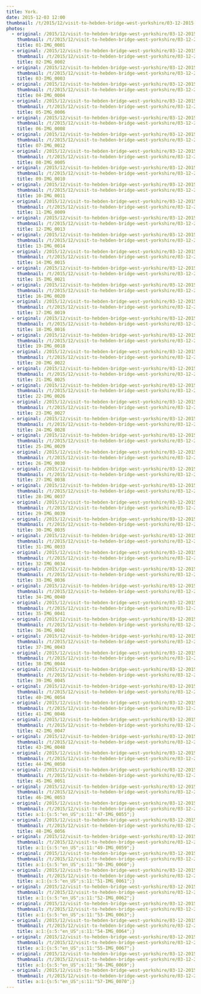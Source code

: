 ```yaml
---
title: York.
date: 2015-12-03 12:00
thumbnail: /t/2015/12/visit-to-hebden-bridge-west-yorkshire/03-12-2015-york/01-img_0001.jpg
photos:
  - original: /2015/12/visit-to-hebden-bridge-west-yorkshire/03-12-2015-york/01-img_0001.jpg
    thumbnail: /t/2015/12/visit-to-hebden-bridge-west-yorkshire/03-12-2015-york/01-img_0001.jpg
    title: 01-IMG_0001
  - original: /2015/12/visit-to-hebden-bridge-west-yorkshire/03-12-2015-york/02-img_0002.jpg
    thumbnail: /t/2015/12/visit-to-hebden-bridge-west-yorkshire/03-12-2015-york/02-img_0002.jpg
    title: 02-IMG_0002
  - original: /2015/12/visit-to-hebden-bridge-west-yorkshire/03-12-2015-york/03-img_0003.jpg
    thumbnail: /t/2015/12/visit-to-hebden-bridge-west-yorkshire/03-12-2015-york/03-img_0003.jpg
    title: 03-IMG_0003
  - original: /2015/12/visit-to-hebden-bridge-west-yorkshire/03-12-2015-york/04-img_0004.jpg
    thumbnail: /t/2015/12/visit-to-hebden-bridge-west-yorkshire/03-12-2015-york/04-img_0004.jpg
    title: 04-IMG_0004
  - original: /2015/12/visit-to-hebden-bridge-west-yorkshire/03-12-2015-york/05-img_0006.jpg
    thumbnail: /t/2015/12/visit-to-hebden-bridge-west-yorkshire/03-12-2015-york/05-img_0006.jpg
    title: 05-IMG_0006
  - original: /2015/12/visit-to-hebden-bridge-west-yorkshire/03-12-2015-york/06-img_0008.jpg
    thumbnail: /t/2015/12/visit-to-hebden-bridge-west-yorkshire/03-12-2015-york/06-img_0008.jpg
    title: 06-IMG_0008
  - original: /2015/12/visit-to-hebden-bridge-west-yorkshire/03-12-2015-york/07-img_0012.jpg
    thumbnail: /t/2015/12/visit-to-hebden-bridge-west-yorkshire/03-12-2015-york/07-img_0012.jpg
    title: 07-IMG_0012
  - original: /2015/12/visit-to-hebden-bridge-west-yorkshire/03-12-2015-york/08-img_0005.jpg
    thumbnail: /t/2015/12/visit-to-hebden-bridge-west-yorkshire/03-12-2015-york/08-img_0005.jpg
    title: 08-IMG_0005
  - original: /2015/12/visit-to-hebden-bridge-west-yorkshire/03-12-2015-york/09-img_0010.jpg
    thumbnail: /t/2015/12/visit-to-hebden-bridge-west-yorkshire/03-12-2015-york/09-img_0010.jpg
    title: 09-IMG_0010
  - original: /2015/12/visit-to-hebden-bridge-west-yorkshire/03-12-2015-york/10-img_0011.jpg
    thumbnail: /t/2015/12/visit-to-hebden-bridge-west-yorkshire/03-12-2015-york/10-img_0011.jpg
    title: 10-IMG_0011
  - original: /2015/12/visit-to-hebden-bridge-west-yorkshire/03-12-2015-york/11-img_0009.jpg
    thumbnail: /t/2015/12/visit-to-hebden-bridge-west-yorkshire/03-12-2015-york/11-img_0009.jpg
    title: 11-IMG_0009
  - original: /2015/12/visit-to-hebden-bridge-west-yorkshire/03-12-2015-york/12-img_0013.jpg
    thumbnail: /t/2015/12/visit-to-hebden-bridge-west-yorkshire/03-12-2015-york/12-img_0013.jpg
    title: 12-IMG_0013
  - original: /2015/12/visit-to-hebden-bridge-west-yorkshire/03-12-2015-york/13-img_0014.jpg
    thumbnail: /t/2015/12/visit-to-hebden-bridge-west-yorkshire/03-12-2015-york/13-img_0014.jpg
    title: 13-IMG_0014
  - original: /2015/12/visit-to-hebden-bridge-west-yorkshire/03-12-2015-york/14-img_0015.jpg
    thumbnail: /t/2015/12/visit-to-hebden-bridge-west-yorkshire/03-12-2015-york/14-img_0015.jpg
    title: 14-IMG_0015
  - original: /2015/12/visit-to-hebden-bridge-west-yorkshire/03-12-2015-york/15-img_0021.jpg
    thumbnail: /t/2015/12/visit-to-hebden-bridge-west-yorkshire/03-12-2015-york/15-img_0021.jpg
    title: 15-IMG_0021
  - original: /2015/12/visit-to-hebden-bridge-west-yorkshire/03-12-2015-york/16-img_0020.jpg
    thumbnail: /t/2015/12/visit-to-hebden-bridge-west-yorkshire/03-12-2015-york/16-img_0020.jpg
    title: 16-IMG_0020
  - original: /2015/12/visit-to-hebden-bridge-west-yorkshire/03-12-2015-york/17-img_0019.jpg
    thumbnail: /t/2015/12/visit-to-hebden-bridge-west-yorkshire/03-12-2015-york/17-img_0019.jpg
    title: 17-IMG_0019
  - original: /2015/12/visit-to-hebden-bridge-west-yorkshire/03-12-2015-york/18-img_0016.jpg
    thumbnail: /t/2015/12/visit-to-hebden-bridge-west-yorkshire/03-12-2015-york/18-img_0016.jpg
    title: 18-IMG_0016
  - original: /2015/12/visit-to-hebden-bridge-west-yorkshire/03-12-2015-york/19-img_0018.jpg
    thumbnail: /t/2015/12/visit-to-hebden-bridge-west-yorkshire/03-12-2015-york/19-img_0018.jpg
    title: 19-IMG_0018
  - original: /2015/12/visit-to-hebden-bridge-west-yorkshire/03-12-2015-york/20-img_0022.jpg
    thumbnail: /t/2015/12/visit-to-hebden-bridge-west-yorkshire/03-12-2015-york/20-img_0022.jpg
    title: 20-IMG_0022
  - original: /2015/12/visit-to-hebden-bridge-west-yorkshire/03-12-2015-york/21-img_0025.jpg
    thumbnail: /t/2015/12/visit-to-hebden-bridge-west-yorkshire/03-12-2015-york/21-img_0025.jpg
    title: 21-IMG_0025
  - original: /2015/12/visit-to-hebden-bridge-west-yorkshire/03-12-2015-york/22-img_0026.jpg
    thumbnail: /t/2015/12/visit-to-hebden-bridge-west-yorkshire/03-12-2015-york/22-img_0026.jpg
    title: 22-IMG_0026
  - original: /2015/12/visit-to-hebden-bridge-west-yorkshire/03-12-2015-york/23-img_0027.jpg
    thumbnail: /t/2015/12/visit-to-hebden-bridge-west-yorkshire/03-12-2015-york/23-img_0027.jpg
    title: 23-IMG_0027
  - original: /2015/12/visit-to-hebden-bridge-west-yorkshire/03-12-2015-york/24-img_0028.jpg
    thumbnail: /t/2015/12/visit-to-hebden-bridge-west-yorkshire/03-12-2015-york/24-img_0028.jpg
    title: 24-IMG_0028
  - original: /2015/12/visit-to-hebden-bridge-west-yorkshire/03-12-2015-york/25-img_0029.jpg
    thumbnail: /t/2015/12/visit-to-hebden-bridge-west-yorkshire/03-12-2015-york/25-img_0029.jpg
    title: 25-IMG_0029
  - original: /2015/12/visit-to-hebden-bridge-west-yorkshire/03-12-2015-york/26-img_0030.jpg
    thumbnail: /t/2015/12/visit-to-hebden-bridge-west-yorkshire/03-12-2015-york/26-img_0030.jpg
    title: 26-IMG_0030
  - original: /2015/12/visit-to-hebden-bridge-west-yorkshire/03-12-2015-york/27-img_0038.jpg
    thumbnail: /t/2015/12/visit-to-hebden-bridge-west-yorkshire/03-12-2015-york/27-img_0038.jpg
    title: 27-IMG_0038
  - original: /2015/12/visit-to-hebden-bridge-west-yorkshire/03-12-2015-york/28-img_0037.jpg
    thumbnail: /t/2015/12/visit-to-hebden-bridge-west-yorkshire/03-12-2015-york/28-img_0037.jpg
    title: 28-IMG_0037
  - original: /2015/12/visit-to-hebden-bridge-west-yorkshire/03-12-2015-york/29-img_0039.jpg
    thumbnail: /t/2015/12/visit-to-hebden-bridge-west-yorkshire/03-12-2015-york/29-img_0039.jpg
    title: 29-IMG_0039
  - original: /2015/12/visit-to-hebden-bridge-west-yorkshire/03-12-2015-york/30-img_0035.jpg
    thumbnail: /t/2015/12/visit-to-hebden-bridge-west-yorkshire/03-12-2015-york/30-img_0035.jpg
    title: 30-IMG_0035
  - original: /2015/12/visit-to-hebden-bridge-west-yorkshire/03-12-2015-york/31-img_0033.jpg
    thumbnail: /t/2015/12/visit-to-hebden-bridge-west-yorkshire/03-12-2015-york/31-img_0033.jpg
    title: 31-IMG_0033
  - original: /2015/12/visit-to-hebden-bridge-west-yorkshire/03-12-2015-york/32-img_0034.jpg
    thumbnail: /t/2015/12/visit-to-hebden-bridge-west-yorkshire/03-12-2015-york/32-img_0034.jpg
    title: 32-IMG_0034
  - original: /2015/12/visit-to-hebden-bridge-west-yorkshire/03-12-2015-york/33-img_0036.jpg
    thumbnail: /t/2015/12/visit-to-hebden-bridge-west-yorkshire/03-12-2015-york/33-img_0036.jpg
    title: 33-IMG_0036
  - original: /2015/12/visit-to-hebden-bridge-west-yorkshire/03-12-2015-york/34-img_0040.jpg
    thumbnail: /t/2015/12/visit-to-hebden-bridge-west-yorkshire/03-12-2015-york/34-img_0040.jpg
    title: 34-IMG_0040
  - original: /2015/12/visit-to-hebden-bridge-west-yorkshire/03-12-2015-york/35-img_0041.jpg
    thumbnail: /t/2015/12/visit-to-hebden-bridge-west-yorkshire/03-12-2015-york/35-img_0041.jpg
    title: 35-IMG_0041
  - original: /2015/12/visit-to-hebden-bridge-west-yorkshire/03-12-2015-york/36-img_0042.jpg
    thumbnail: /t/2015/12/visit-to-hebden-bridge-west-yorkshire/03-12-2015-york/36-img_0042.jpg
    title: 36-IMG_0042
  - original: /2015/12/visit-to-hebden-bridge-west-yorkshire/03-12-2015-york/37-img_0043.jpg
    thumbnail: /t/2015/12/visit-to-hebden-bridge-west-yorkshire/03-12-2015-york/37-img_0043.jpg
    title: 37-IMG_0043
  - original: /2015/12/visit-to-hebden-bridge-west-yorkshire/03-12-2015-york/38-img_0044.jpg
    thumbnail: /t/2015/12/visit-to-hebden-bridge-west-yorkshire/03-12-2015-york/38-img_0044.jpg
    title: 38-IMG_0044
  - original: /2015/12/visit-to-hebden-bridge-west-yorkshire/03-12-2015-york/39-img_0045.jpg
    thumbnail: /t/2015/12/visit-to-hebden-bridge-west-yorkshire/03-12-2015-york/39-img_0045.jpg
    title: 39-IMG_0045
  - original: /2015/12/visit-to-hebden-bridge-west-yorkshire/03-12-2015-york/40-img_0054.jpg
    thumbnail: /t/2015/12/visit-to-hebden-bridge-west-yorkshire/03-12-2015-york/40-img_0054.jpg
    title: 40-IMG_0054
  - original: /2015/12/visit-to-hebden-bridge-west-yorkshire/03-12-2015-york/41-img_0046.jpg
    thumbnail: /t/2015/12/visit-to-hebden-bridge-west-yorkshire/03-12-2015-york/41-img_0046.jpg
    title: 41-IMG_0046
  - original: /2015/12/visit-to-hebden-bridge-west-yorkshire/03-12-2015-york/42-img_0047.jpg
    thumbnail: /t/2015/12/visit-to-hebden-bridge-west-yorkshire/03-12-2015-york/42-img_0047.jpg
    title: 42-IMG_0047
  - original: /2015/12/visit-to-hebden-bridge-west-yorkshire/03-12-2015-york/43-img_0048.jpg
    thumbnail: /t/2015/12/visit-to-hebden-bridge-west-yorkshire/03-12-2015-york/43-img_0048.jpg
    title: 43-IMG_0048
  - original: /2015/12/visit-to-hebden-bridge-west-yorkshire/03-12-2015-york/44-img_0050.jpg
    thumbnail: /t/2015/12/visit-to-hebden-bridge-west-yorkshire/03-12-2015-york/44-img_0050.jpg
    title: 44-IMG_0050
  - original: /2015/12/visit-to-hebden-bridge-west-yorkshire/03-12-2015-york/45-img_0051.jpg
    thumbnail: /t/2015/12/visit-to-hebden-bridge-west-yorkshire/03-12-2015-york/45-img_0051.jpg
    title: 45-IMG_0051
  - original: /2015/12/visit-to-hebden-bridge-west-yorkshire/03-12-2015-york/46-img_0053.jpg
    thumbnail: /t/2015/12/visit-to-hebden-bridge-west-yorkshire/03-12-2015-york/46-img_0053.jpg
    title: 46-IMG_0053
  - original: /2015/12/visit-to-hebden-bridge-west-yorkshire/03-12-2015-york/47-img_0055.jpg
    thumbnail: /t/2015/12/visit-to-hebden-bridge-west-yorkshire/03-12-2015-york/47-img_0055.jpg
    title: a:1:{s:5:"en_US";s:11:"47-IMG_0055";}
  - original: /2015/12/visit-to-hebden-bridge-west-yorkshire/03-12-2015-york/48-img_0056.jpg
    thumbnail: /t/2015/12/visit-to-hebden-bridge-west-yorkshire/03-12-2015-york/48-img_0056.jpg
    title: 48-IMG_0056
  - original: /2015/12/visit-to-hebden-bridge-west-yorkshire/03-12-2015-york/49-img_0059.jpg
    thumbnail: /t/2015/12/visit-to-hebden-bridge-west-yorkshire/03-12-2015-york/49-img_0059.jpg
    title: a:1:{s:5:"en_US";s:11:"49-IMG_0059";}
  - original: /2015/12/visit-to-hebden-bridge-west-yorkshire/03-12-2015-york/50-img_0060.jpg
    thumbnail: /t/2015/12/visit-to-hebden-bridge-west-yorkshire/03-12-2015-york/50-img_0060.jpg
    title: a:1:{s:5:"en_US";s:11:"50-IMG_0060";}
  - original: /2015/12/visit-to-hebden-bridge-west-yorkshire/03-12-2015-york/51-img_0061.jpg
    thumbnail: /t/2015/12/visit-to-hebden-bridge-west-yorkshire/03-12-2015-york/51-img_0061.jpg
    title: a:1:{s:5:"en_US";s:11:"51-IMG_0061";}
  - original: /2015/12/visit-to-hebden-bridge-west-yorkshire/03-12-2015-york/52-img_0062.jpg
    thumbnail: /t/2015/12/visit-to-hebden-bridge-west-yorkshire/03-12-2015-york/52-img_0062.jpg
    title: a:1:{s:5:"en_US";s:11:"52-IMG_0062";}
  - original: /2015/12/visit-to-hebden-bridge-west-yorkshire/03-12-2015-york/53-img_0063.jpg
    thumbnail: /t/2015/12/visit-to-hebden-bridge-west-yorkshire/03-12-2015-york/53-img_0063.jpg
    title: a:1:{s:5:"en_US";s:11:"53-IMG_0063";}
  - original: /2015/12/visit-to-hebden-bridge-west-yorkshire/03-12-2015-york/54-img_0064.jpg
    thumbnail: /t/2015/12/visit-to-hebden-bridge-west-yorkshire/03-12-2015-york/54-img_0064.jpg
    title: a:1:{s:5:"en_US";s:11:"54-IMG_0064";}
  - original: /2015/12/visit-to-hebden-bridge-west-yorkshire/03-12-2015-york/55-img_0067.jpg
    thumbnail: /t/2015/12/visit-to-hebden-bridge-west-yorkshire/03-12-2015-york/55-img_0067.jpg
    title: a:1:{s:5:"en_US";s:11:"55-IMG_0067";}
  - original: /2015/12/visit-to-hebden-bridge-west-yorkshire/03-12-2015-york/56-img_0069.jpg
    thumbnail: /t/2015/12/visit-to-hebden-bridge-west-yorkshire/03-12-2015-york/56-img_0069.jpg
    title: a:1:{s:5:"en_US";s:11:"56-IMG_0069";}
  - original: /2015/12/visit-to-hebden-bridge-west-yorkshire/03-12-2015-york/57-img_0070.jpg
    thumbnail: /t/2015/12/visit-to-hebden-bridge-west-yorkshire/03-12-2015-york/57-img_0070.jpg
    title: a:1:{s:5:"en_US";s:11:"57-IMG_0070";}
---
```

